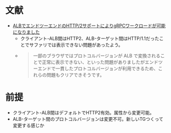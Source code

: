 # 文献
- [ALBでエンドツーエンドのHTTP/2サポートによりgRPCワークロードが可能になりました](https://dev.classmethod.jp/articles/application-load-balancers-enable-grpc-workloads-end-to-end-http-2-support/)
  - クライアント-ALB間はHTTP2、ALB-ターゲット間はHTTP/1.1だったことでサファリでは表示できない問題があったよう。
  - >一部のブラウザではプロトコルバージョンが ALB で変換されることで正常に表示できない、といった問題がありましたがエンドツーエンドで一貫したプロトコルバージョンが利用できるため、これらの問題もクリアできそうです。

# 前提
- クライアント-ALB間はデフォルトでHTTP2有効。属性から変更可能。
- ALB-ターゲット間のプロトコルバージョンは変更不可。新しいTGつくって変更する感じか
  
  
  
